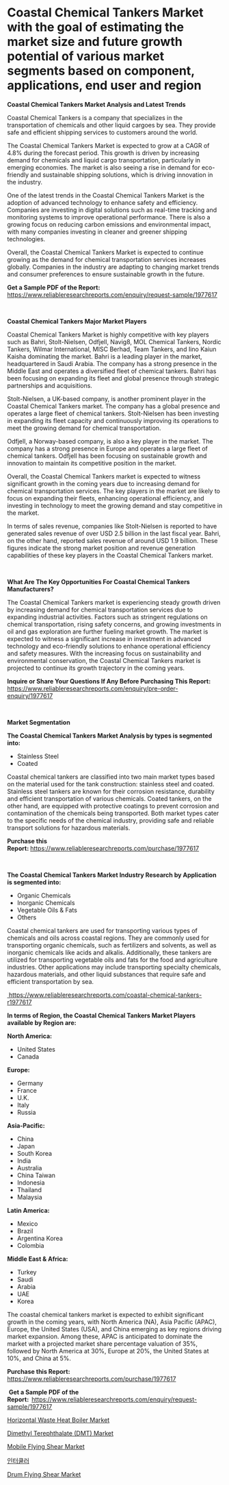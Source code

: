 <p><h1>Coastal Chemical Tankers Market with the goal of estimating the market size and future growth potential of various market segments based on component, applications, end user and region</h1></p><p><strong>Coastal Chemical Tankers Market Analysis and Latest Trends</strong></p>
<p><p>Coastal Chemical Tankers is a company that specializes in the transportation of chemicals and other liquid cargoes by sea. They provide safe and efficient shipping services to customers around the world.</p><p>The Coastal Chemical Tankers Market is expected to grow at a CAGR of 4.8% during the forecast period. This growth is driven by increasing demand for chemicals and liquid cargo transportation, particularly in emerging economies. The market is also seeing a rise in demand for eco-friendly and sustainable shipping solutions, which is driving innovation in the industry.</p><p>One of the latest trends in the Coastal Chemical Tankers Market is the adoption of advanced technology to enhance safety and efficiency. Companies are investing in digital solutions such as real-time tracking and monitoring systems to improve operational performance. There is also a growing focus on reducing carbon emissions and environmental impact, with many companies investing in cleaner and greener shipping technologies.</p><p>Overall, the Coastal Chemical Tankers Market is expected to continue growing as the demand for chemical transportation services increases globally. Companies in the industry are adapting to changing market trends and consumer preferences to ensure sustainable growth in the future.</p></p>
<p><strong>Get a Sample PDF of the Report:&nbsp;</strong> <a href="https://www.reliableresearchreports.com/enquiry/request-sample/1977617">https://www.reliableresearchreports.com/enquiry/request-sample/1977617</a></p>
<p>&nbsp;</p>
<p><strong>Coastal Chemical Tankers Major Market Players</strong></p>
<p><p>Coastal Chemical Tankers Market is highly competitive with key players such as Bahri, Stolt-Nielsen, Odfjell, Navig8, MOL Chemical Tankers, Nordic Tankers, Wilmar International, MISC Berhad, Team Tankers, and Iino Kaiun Kaisha dominating the market. Bahri is a leading player in the market, headquartered in Saudi Arabia. The company has a strong presence in the Middle East and operates a diversified fleet of chemical tankers. Bahri has been focusing on expanding its fleet and global presence through strategic partnerships and acquisitions.</p><p>Stolt-Nielsen, a UK-based company, is another prominent player in the Coastal Chemical Tankers market. The company has a global presence and operates a large fleet of chemical tankers. Stolt-Nielsen has been investing in expanding its fleet capacity and continuously improving its operations to meet the growing demand for chemical transportation.</p><p>Odfjell, a Norway-based company, is also a key player in the market. The company has a strong presence in Europe and operates a large fleet of chemical tankers. Odfjell has been focusing on sustainable growth and innovation to maintain its competitive position in the market.</p><p>Overall, the Coastal Chemical Tankers market is expected to witness significant growth in the coming years due to increasing demand for chemical transportation services. The key players in the market are likely to focus on expanding their fleets, enhancing operational efficiency, and investing in technology to meet the growing demand and stay competitive in the market.</p><p>In terms of sales revenue, companies like Stolt-Nielsen is reported to have generated sales revenue of over USD 2.5 billion in the last fiscal year. Bahri, on the other hand, reported sales revenue of around USD 1.9 billion. These figures indicate the strong market position and revenue generation capabilities of these key players in the Coastal Chemical Tankers market.</p></p>
<p>&nbsp;</p>
<p><strong>What Are The Key Opportunities For Coastal Chemical Tankers Manufacturers?</strong></p>
<p><p>The Coastal Chemical Tankers market is experiencing steady growth driven by increasing demand for chemical transportation services due to expanding industrial activities. Factors such as stringent regulations on chemical transportation, rising safety concerns, and growing investments in oil and gas exploration are further fueling market growth. The market is expected to witness a significant increase in investment in advanced technology and eco-friendly solutions to enhance operational efficiency and safety measures. With the increasing focus on sustainability and environmental conservation, the Coastal Chemical Tankers market is projected to continue its growth trajectory in the coming years.</p></p>
<p><strong>Inquire or Share Your Questions If Any Before Purchasing This Report:</strong> <a href="https://www.reliableresearchreports.com/enquiry/pre-order-enquiry/1977617">https://www.reliableresearchreports.com/enquiry/pre-order-enquiry/1977617</a></p>
<p>&nbsp;</p>
<p><strong>Market Segmentation</strong></p>
<p><strong>The Coastal Chemical Tankers Market Analysis by types is segmented into:</strong></p>
<p><ul><li>Stainless Steel</li><li>Coated</li></ul></p>
<p><p>Coastal chemical tankers are classified into two main market types based on the material used for the tank construction: stainless steel and coated. Stainless steel tankers are known for their corrosion resistance, durability and efficient transportation of various chemicals. Coated tankers, on the other hand, are equipped with protective coatings to prevent corrosion and contamination of the chemicals being transported. Both market types cater to the specific needs of the chemical industry, providing safe and reliable transport solutions for hazardous materials.</p></p>
<p><strong>Purchase this Report:&nbsp;</strong><a href="https://www.reliableresearchreports.com/purchase/1977617">https://www.reliableresearchreports.com/purchase/1977617</a></p>
<p>&nbsp;</p>
<p><strong>The Coastal Chemical Tankers Market Industry Research by Application is segmented into:</strong></p>
<p><ul><li>Organic Chemicals</li><li>Inorganic Chemicals</li><li>Vegetable Oils & Fats</li><li>Others</li></ul></p>
<p><p>Coastal chemical tankers are used for transporting various types of chemicals and oils across coastal regions. They are commonly used for transporting organic chemicals, such as fertilizers and solvents, as well as inorganic chemicals like acids and alkalis. Additionally, these tankers are utilized for transporting vegetable oils and fats for the food and agriculture industries. Other applications may include transporting specialty chemicals, hazardous materials, and other liquid substances that require safe and efficient transportation by sea.</p></p>
<p><a href="https://www.reliableresearchreports.com/coastal-chemical-tankers-r1977617">&nbsp;https://www.reliableresearchreports.com/coastal-chemical-tankers-r1977617</a></p>
<p><strong>In terms of Region, the Coastal Chemical Tankers Market Players available by Region are:</strong></p>
<p>
    <p> <strong> North America: </strong>
        <ul>
            <li>United States</li>
            <li>Canada</li>
        </ul>
        </p> 
    <p> <strong> Europe: </strong>
        <ul>
            <li>Germany</li>
            <li>France</li>
            <li>U.K.</li>
            <li>Italy</li>
            <li>Russia</li>
        </ul>
        </p> 
    <p> <strong> Asia-Pacific: </strong>
        <ul>
            <li>China</li>
            <li>Japan</li>
            <li>South Korea</li>
            <li>India</li>
            <li>Australia</li>
            <li>China Taiwan</li>
            <li>Indonesia</li>
            <li>Thailand</li>
            <li>Malaysia</li>
        </ul>
        </p> 
    <p> <strong> Latin America: </strong>
        <ul>
            <li>Mexico</li>
            <li>Brazil</li>
            <li>Argentina Korea</li>
            <li>Colombia</li>
        </ul>
        </p> 
    <p> <strong> Middle East & Africa: </strong>
        <ul>
            <li>Turkey</li>
            <li>Saudi</li>
            <li>Arabia</li>
            <li>UAE</li>
            <li>Korea</li>
        </ul>
    </p>
    </p>
<p><p>The coastal chemical tankers market is expected to exhibit significant growth in the coming years, with North America (NA), Asia Pacific (APAC), Europe, the United States (USA), and China emerging as key regions driving market expansion. Among these, APAC is anticipated to dominate the market with a projected market share percentage valuation of 35%, followed by North America at 30%, Europe at 20%, the United States at 10%, and China at 5%.</p></p>
<p><strong>Purchase this Report: </strong><a href="https://www.reliableresearchreports.com/purchase/1977617">https://www.reliableresearchreports.com/purchase/1977617</a></p>
<p>&nbsp;<strong>Get a Sample PDF of the Report:&nbsp;&nbsp;</strong><a href="https://www.reliableresearchreports.com/enquiry/request-sample/1977617">https://www.reliableresearchreports.com/enquiry/request-sample/1977617</a></p>
<p><strong></strong></p>
<p><p><a href="https://github.com/lbird53714/Market-Research-Report-List-4/blob/main/horizontal-waste-heat-boiler-market.md">Horizontal Waste Heat Boiler Market</a></p><p><a href="https://issuu.com/reportprime-2/docs/dimethyl-terephthalate-dmt-market-size-2030.pptx">Dimethyl Terephthalate (DMT) Market</a></p><p><a href="https://www.linkedin.com/pulse/mobile-flying-shear-market-insight-trends-growth-forecasted-4uspe?trackingId=1cfSkk3%2BnUVUAkbIVlGv8A%3D%3D">Mobile Flying Shear Market</a></p><p><a href="https://github.com/vdhdwjyp90142/Market-Research-Report-List-1/blob/main/183447341051.md">인터쿨러</a></p><p><a href="https://www.linkedin.com/pulse/drum-flying-shear-market-key-successful-business-strategy-forecast-q7a7e?trackingId=ZYY9yU34HDAEUk%2BGOVmBJQ%3D%3D">Drum Flying Shear Market</a></p></p>